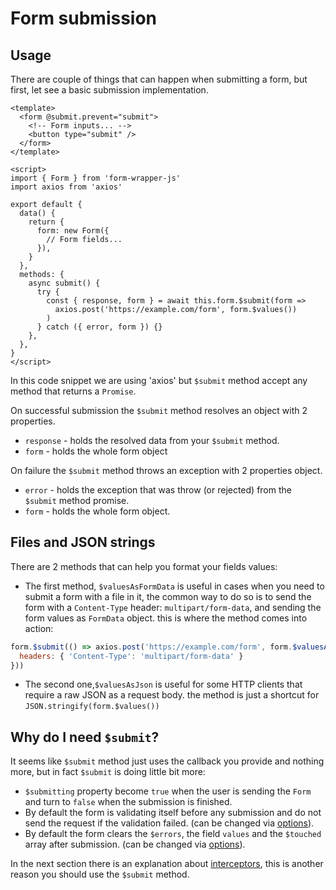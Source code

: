 # Form submission

## Usage

There are couple of things that can happen when submitting a form, but first, let see a basic submission implementation.

```vue
<template>
  <form @submit.prevent="submit">
    <!-- Form inputs... -->
    <button type="submit" />
  </form>
</template>

<script>
import { Form } from 'form-wrapper-js'
import axios from 'axios'

export default {
  data() {
    return {
      form: new Form({
        // Form fields...
      }),
    }
  },
  methods: {
    async submit() {
      try {
        const { response, form } = await this.form.$submit(form =>
          axios.post('https://example.com/form', form.$values())
        )
      } catch ({ error, form }) {}
    },
  },
}
</script>
```

In this code snippet we are using 'axios' but `$submit` method accept any method that returns a `Promise`.

On successful submission the `$submit` method resolves an object with 2 properties.

- `response` - holds the resolved data from your `$submit` method.
- `form` - holds the whole form object 

On failure the `$submit` method throws an exception with 2 properties object.

- `error` - holds the exception that was throw (or rejected) from the `$submit` method promise.
- `form` - holds the whole form object.

## Files and JSON strings

There are 2 methods that can help you format your fields values:

- The first method, `$valuesAsFormData` is useful in cases when you need to submit a form with a file in it, the common way to do so is to send the form with a `Content-Type` header: `multipart/form-data`,
and sending the form values as `FormData` object. this is where the method comes into action:

```js
form.$submit(() => axios.post('https://example.com/form', form.$valuesAsFormData(), {
  headers: { 'Content-Type': 'multipart/form-data' }
}))
```

- The second one,`$valuesAsJson` is useful for some HTTP clients that require a raw JSON as a request body. 
the method is just a shortcut for `JSON.stringify(form.$values())`


## Why do I need `$submit`?

It seems like `$submit` method just uses the callback you provide and nothing more, but in fact `$submit` is doing little bit more:

- `$submitting` property become `true` when the user is sending the `Form` and turn to `false` when the submission is finished.
- By default the form is validating itself before any submission and do not send the request if the validation failed. (can be changed via [options](/guide/options)).
- By default the form clears the `$errors`, the field `values` and the `$touched` array after submission. (can be changed via [options](/guide/options)).

 In the next section there is an explanation about [interceptors](/guide/interceptors), this is another reason you should 
 use the `$submit` method.
